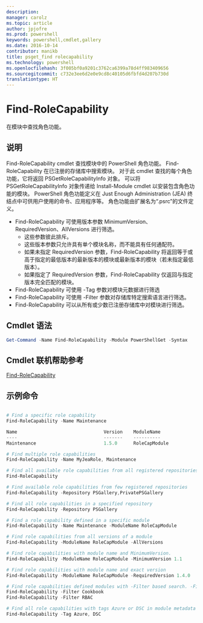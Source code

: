 ```yaml
---
description: 
manager: carolz
ms.topic: article
author: jpjofre
ms.prod: powershell
keywords: powershell,cmdlet,gallery
ms.date: 2016-10-14
contributor: manikb
title: psget_find rolecapability
ms.technology: powershell
ms.openlocfilehash: 3f005bf0a9201c3762ca6399a78d4ff983409656
ms.sourcegitcommit: c732e3ee6d2e0e9cd8c40105d6fbfd4d207b730d
translationtype: HT
---
```

# <a name="find-rolecapability"></a>Find-RoleCapability

在模块中查找角色功能。

## <a name="description"></a>说明
Find-RoleCapability cmdlet 查找模块中的 PowerShell 角色功能。 Find-RoleCapability 在已注册的存储库中搜索模块。 对于此 cmdlet 查找的每个角色功能，它将返回 PSGetRoleCapabilityInfo 对象。 可以将 PSGetRoleCapabilityInfo 对象传递给 Install-Module cmdlet 以安装包含角色功能的模块。
PowerShell 角色功能定义在 Just Enough Administration (JEA) 终结点中可供用户使用的命令、应用程序等。 角色功能由扩展名为“.psrc”的文件定义。

- Find-RoleCapability 可使用版本参数 MinimumVersion、RequiredVersion、AllVersions 进行筛选。
  - 这些参数彼此排斥。
  - 这些版本参数只允许具有单个模块名称，而不能具有任何通配符。
  - 如果未指定 RequiredVersion 参数，Find-RoleCapability 将返回等于或高于指定的最低版本的最新版本的模块或最新版本的模块（若未指定最低版本）。
  - 如果指定了 RequiredVersion 参数，Find-RoleCapability 仅返回与指定版本完全匹配的模块。
- Find-RoleCapability 可使用 -Tag 参数对模块元数据进行筛选
- Find-RoleCapability 可使用 -Filter 参数对存储库特定搜索语言进行筛选。
- Find-RoleCapability 可以从所有或少数已注册存储库中对模块进行筛选。

## <a name="cmdlet-syntax"></a>Cmdlet 语法
```powershell
Get-Command -Name Find-RoleCapability -Module PowerShellGet -Syntax
```

## <a name="cmdlet-online-help-reference"></a>Cmdlet 联机帮助参考

[Find-RoleCapability](http://go.microsoft.com/fwlink/?LinkId=718029)

## <a name="example-commands"></a>示例命令
```powershell

# Find a specific role capability
Find-RoleCapability -Name Maintenance

Name                                Version    ModuleName                          Repository
----                                -------    ----------                          ----------
Maintenance                         1.5.0      RoleCapModule                       PrivatePSGallery

# Find multiple role capabilities
Find-RoleCapability -Name MyJeaRole, Maintenance

# Find all available role capabilities from all registered repositories
Find-RoleCapability

# Find available role capabilities from few registered repositories
Find-RoleCapability -Repository PSGallery,PrivatePSGallery

# Find all role capabilities in a specified repository
Find-RoleCapability -Repository PSGallery

# Find a role capability defined in a specific module
Find-RoleCapability -Name Maintenance -ModuleName RoleCapModule

# Find role capabilities from all versions of a module
Find-RoleCapability -ModuleName RoleCapModule -AllVersions

# Find role capabilities with module name and MinimumVersion.
Find-RoleCapability -ModuleName RoleCapModule -MinimumVersion 1.1

# Find role capabilities with module name and exact version
Find-RoleCapability -ModuleName RoleCapModule -RequiredVersion 1.4.0

# Find role capabilities defined modules with -Filter based search. -Filter searches in description and module names
Find-RoleCapability -Filter Cookbook
Find-RoleCapability -Filter RBAC

# Find all role capabilities with tags Azure or DSC in module metadata
Find-RoleCapability -Tag Azure, DSC

```

